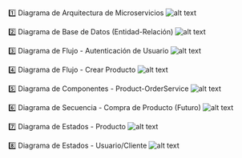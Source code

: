1️⃣ Diagrama de Arquitectura de Microservicios
![alt text](image.png)


2️⃣ Diagrama de Base de Datos (Entidad-Relación)
![alt text](image-1.png)

3️⃣ Diagrama de Flujo - Autenticación de Usuario
![alt text](image-2.png)

4️⃣ Diagrama de Flujo - Crear Producto
![alt text](image-3.png)

5️⃣ Diagrama de Componentes - Product-OrderService
![alt text](image-4.png)

6️⃣ Diagrama de Secuencia - Compra de Producto (Futuro)
![alt text](image-5.png)

7️⃣ Diagrama de Estados - Producto
![alt text](image-6.png)

8️⃣ Diagrama de Estados - Usuario/Cliente
![alt text](image-7.png)

